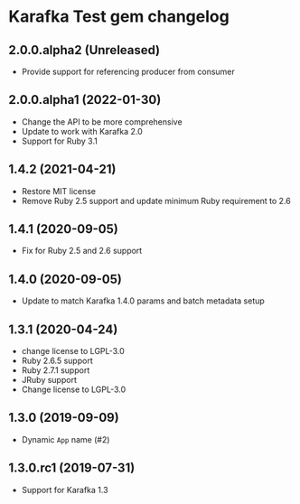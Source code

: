 # Karafka Test gem changelog

## 2.0.0.alpha2 (Unreleased)
- Provide support for referencing producer from consumer

## 2.0.0.alpha1 (2022-01-30)
- Change the API to be more comprehensive
- Update to work with Karafka 2.0
- Support for Ruby 3.1

## 1.4.2 (2021-04-21)
- Restore MIT license
- Remove Ruby 2.5 support and update minimum Ruby requirement to 2.6

## 1.4.1 (2020-09-05)
- Fix for Ruby 2.5 and 2.6 support

## 1.4.0 (2020-09-05)
- Update to match Karafka 1.4.0 params and batch metadata setup

## 1.3.1 (2020-04-24)
- change license to LGPL-3.0
- Ruby 2.6.5 support
- Ruby 2.7.1 support
- JRuby support
- Change license to LGPL-3.0

## 1.3.0 (2019-09-09)
- Dynamic `App` name (#2)

## 1.3.0.rc1 (2019-07-31)
- Support for Karafka 1.3
